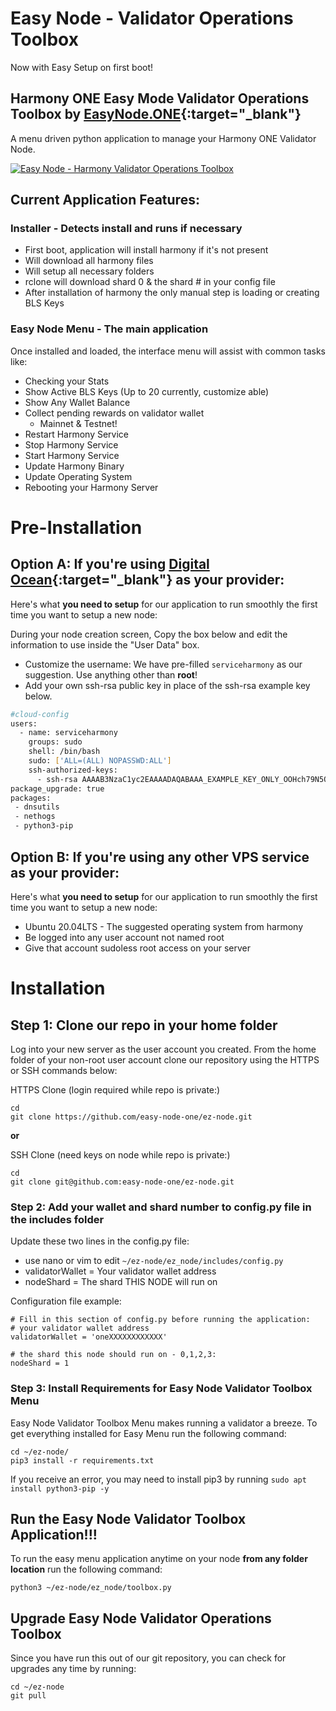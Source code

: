 # Easy Node - Validator Operations Toolbox
Now with Easy Setup on first boot!

## Harmony ONE Easy Mode Validator Operations Toolbox by [EasyNode.ONE](http://EasyNode.ONE "EasyNode.ONE"){:target="_blank"}
A menu driven python application to manage your Harmony ONE Validator Node.

[![Easy Node - Harmony Validator Operations Toolbox](http://img.youtube.com/vi/ydvMXFDrHwg/0.jpg)](http://www.youtube.com/watch?v=ydvMXFDrHwg "Easy Node - Harmony Validator Operations Toolbox")

## Current Application Features:
### Installer - Detects install and runs if necessary
- First boot, application will install harmony if it's not present
- Will download all harmony files
- Will setup all necessary folders
- rclone will download shard 0 & the shard # in your config file
- After installation of harmony the only manual step is loading or creating BLS Keys

### Easy Node Menu - The main application
Once installed and loaded, the interface menu will assist with common tasks like:

- Checking your Stats
- Show Active BLS Keys (Up to 20 currently, customize able)
- Show Any Wallet Balance
- Collect pending rewards on validator wallet
	- Mainnet & Testnet!
- Restart Harmony Service
- Stop Harmony Service
- Start Harmony Service
- Update Harmony Binary
- Update Operating System
- Rebooting your Harmony Server

#  Pre-Installation 
## Option A: If you're using [Digital Ocean](https://m.do.co/c/b761e5fdd694 "Digital Ocean"){:target="_blank"} as your provider:
Here\'s what **you need to setup** for our application to run smoothly the first time you want to setup a new node:

During your node creation screen, Copy the box below and edit the information to use inside the \"User Data\" box.
- Customize the username: We have pre-filled `serviceharmony` as our suggestion. Use anything other than **root**!
- Add your own ssh-rsa public key in place of the ssh-rsa example key below.

```bash
#cloud-config
users:
  - name: serviceharmony
    groups: sudo
    shell: /bin/bash
    sudo: ['ALL=(ALL) NOPASSWD:ALL']
    ssh-authorized-keys:
      - ssh-rsa AAAAB3NzaC1yc2EAAAADAQABAAA_EXAMPLE_KEY_ONLY_OOHch79N5OnB136TaVdXPQFaYFzubA1Lzbeus5H2BcbMieDyGBBTh4gEEkz2hsGCXeaw==
package_upgrade: true
packages:
 - dnsutils
 - nethogs
 - python3-pip
```

## Option B: If you're using any other VPS service as your provider:
Here\'s what **you need to setup** for our application to run smoothly the first time you want to setup a new node:
- Ubuntu 20.04LTS - The suggested operating system from harmony
- Be logged into any user account not named root
- Give that account sudoless root access on your server

# Installation
## Step 1: Clone our repo in your home folder
Log into your new server as the user account you created. From the home folder of your non-root user account clone our repository using the HTTPS or SSH commands below:

HTTPS Clone (login required while repo is private:)

	cd
	git clone https://github.com/easy-node-one/ez-node.git

**or** 

SSH Clone (need keys on node while repo is private:)

	cd
	git clone git@github.com:easy-node-one/ez-node.git
	
### Step 2: Add your wallet and shard number to config.py file in the includes folder
Update these two lines in the config.py file:
- use nano or vim to edit `~/ez-node/ez_node/includes/config.py`
- validatorWallet = Your validator wallet address
- nodeShard = The shard THIS NODE will run on

Configuration file example:

	# Fill in this section of config.py before running the application:
	# your validator wallet address
	validatorWallet = 'oneXXXXXXXXXXXX'

	# the shard this node should run on - 0,1,2,3:
	nodeShard = 1

### Step 3: Install Requirements for Easy Node Validator Toolbox Menu
Easy Node Validator Toolbox Menu makes running a validator a breeze. To get everything installed for Easy Menu run the following command:

	cd ~/ez-node/
	pip3 install -r requirements.txt

If you receive an error, you may need to install pip3 by running `sudo apt install python3-pip -y`

## Run the Easy Node Validator Toolbox Application!!!
To run the easy menu application anytime on your node **from any folder location** run the following command:

	python3 ~/ez-node/ez_node/toolbox.py

## Upgrade Easy Node Validator Operations Toolbox
Since you have run this out of our git repository, you can check for upgrades any time by running:

	cd ~/ez-node
	git pull
